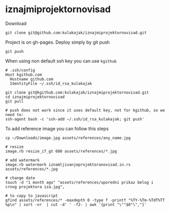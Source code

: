 # iznajmiprojektornovisad

Download

~~~
git clone git@github.com:kulakajak/iznajmiprojektornovisad.git
~~~

Project is on gh-pages. Deploy simply by git push

~~~
git push
~~~

When using non default ssh key you can use `kgithub`
```
# .ssh/config
Host kgithub.com
  Hostname github.com
  IdentityFile ~/.ssh/id_rsa_kulakajak

git clone git@kgithub.com:kulakajak/iznajmiprojektornovisad.git
cd iznajmiprojektornovisad
git pull

# push does not work since it uses default key, not for kgithub, so we need to:
ssh-agent bash -c 'ssh-add ~/.ssh/id_rsa_kulakajak; git push'
```

To add reference image you can follow this steps

```
cp ~/Downloads/image.jpg assets/references/any_name.jpg

# resize
image.rb resize_if_gt 680 assets/references/*.jpg

# add watermark
image.rb watermark iznamljivanjeprojektoranovisad.in.rs assets/references/*.jpg

# change date
touch -d "1 month ago" "assets/references/uporedni prikaz belog i crnog projektora iza.jpg",

# to copy to javascript
gfind assets/references/* -maxdepth 0 -type f -printf "%TY-%Tm-%TdT%TT %p\n" | sort -nr  | cut -d' ' -f2- | awk '{print "\""$0"\","}'
```
